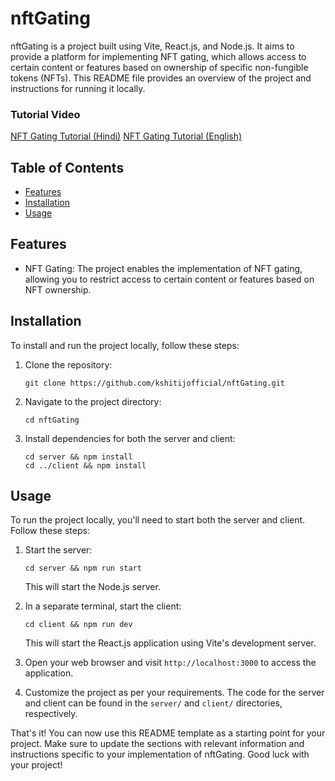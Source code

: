 # nftGating

nftGating is a project built using Vite, React.js, and Node.js. It aims to provide a platform for implementing NFT gating, which allows access to certain content or features based on ownership of specific non-fungible tokens (NFTs). This README file provides an overview of the project and instructions for running it locally.

### Tutorial Video

[NFT Gating Tutorial (Hindi)](https://youtu.be/0091dAvMo6k?si=MDuLa0cLOFEXdeUk)
[NFT Gating Tutorial (English)](https://youtu.be/GgIODCJGCP4?si=uBn5Qgp8JwYBDKfX)

## Table of Contents
- [Features](#features)
- [Installation](#installation)
- [Usage](#usage)

## Features

- NFT Gating: The project enables the implementation of NFT gating, allowing you to restrict access to certain content or features based on NFT ownership.

## Installation

To install and run the project locally, follow these steps:

1. Clone the repository:

   ```
   git clone https://github.com/kshitijofficial/nftGating.git
   ```

2. Navigate to the project directory:

   ```
   cd nftGating
   ```

3. Install dependencies for both the server and client:

   ```
   cd server && npm install
   cd ../client && npm install
   ```

## Usage

To run the project locally, you'll need to start both the server and client. Follow these steps:

1. Start the server:

   ```
   cd server && npm run start
   ```

   This will start the Node.js server.

2. In a separate terminal, start the client:

   ```
   cd client && npm run dev
   ```

   This will start the React.js application using Vite's development server.

3. Open your web browser and visit `http://localhost:3000` to access the application.

4. Customize the project as per your requirements. The code for the server and client can be found in the `server/` and `client/` directories, respectively.

That's it! You can now use this README template as a starting point for your project. Make sure to update the sections with relevant information and instructions specific to your implementation of nftGating. Good luck with your project!
